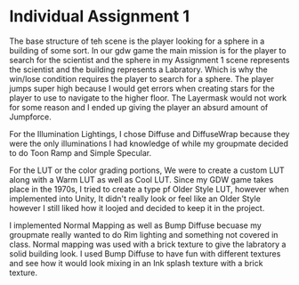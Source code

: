 # Individual Assignment 1
 The base structure of teh scene is the player looking for a sphere in a building of some sort. In our gdw game the main mission is for the player to search for the scientist and the sphere in my Assignment 1 scene represents the scientist and the building represents a Labratory. Which is why the win/lose condition requires the player to search for a sphere. The player jumps super high because I would get errors when creating stars for the player to use to navigate to the higher floor. The Layermask would not work for some reason and I ended up giving the player an absurd amount of Jumpforce. 

 For the Illumination Lightings, I chose Diffuse and DiffuseWrap because they were the only illuminations I had knowledge of while my groupmate decided to do Toon Ramp and Simple Specular. 

 For the LUT or the color grading portions, We were to create a custom LUT along with a Warm LUT as well as Cool LUT. Since my GDW game takes place in the 1970s, I tried to create a type pf Older Style LUT, however when implemented into Unity, It didn't really look or feel like an Older Style however I still liked how it loojed and decided to keep it in the project. 

 I implemented Normal Mapping as well as Bump Diffuse becuase my groupmate really wanted to do Rim lighting and something not covered in class. Normal mapping was used with a brick texture to give the labratory a solid building look. I used Bump Diffuse to have fun with different textures and see how it would look mixing in an Ink splash texture with a brick texture. 
